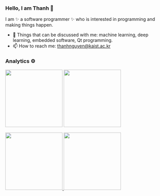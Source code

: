 ### Hello, I am Thanh 👋

I am ✨ a software programmer ✨ who is interested in programming and making things happen.

- 🔭 Things that can be discussed with me: machine learning, deep learning, embedded software, Qt programming.
- 📫 How to reach me: thanhnguyen@kaist.ac.kr


### Analytics ⚙️
  
<p align="left">
  <img height="180em" src="https://github-readme-streak-stats.herokuapp.com/?user=thanhkaist" />
  <img height="180em" src="https://user-images.githubusercontent.com/22433243/121538215-faa36d80-c9da-11eb-9dce-0def2d07ff62.gif" />
</p>  
  
<p align="left">
<a href="https://github.com/thanhkaist">
  <img height="180em" src="https://github-readme-stats.vercel.app/api/?username=thanhkaist&count_private=true&show_icons=true"/>
  <img height="180em" src="https://github-readme-stats.vercel.app/api/top-langs/?username=thanhkaist&layout=compact&langs_count=8&hide=Jupyter%20Notebook"/>
</a>
</p>





